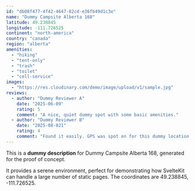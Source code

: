 ```yaml
---
id: "db08f477-4f42-4647-82cd-e36fb49d1c3e"
name: "Dummy Campsite Alberta 168"
latitude: 49.238845
longitude: -111.726525
continent: "north-america"
country: "canada"
region: "alberta"
amenities:
  - "hiking"
  - "tent-only"
  - "trash"
  - "toilet"
  - "cell-service"
images:
  - "https://res.cloudinary.com/demo/image/upload/v1/sample.jpg"
reviews:
  - author: "Dummy Reviewer A"
    date: "2025-06-09"
    rating: 5
    comment: "A nice, quiet dummy spot with some basic amenities."
  - author: "Dummy Reviewer B"
    date: "2025-08-021"
    rating: 4
    comment: "Found it easily. GPS was spot on for this dummy location."
---
```


This is a **dummy description** for Dummy Campsite Alberta 168, generated for the proof of concept.

It provides a serene environment, perfect for demonstrating how SvelteKit can handle a large number of static pages. The coordinates are 49.238845, -111.726525.
